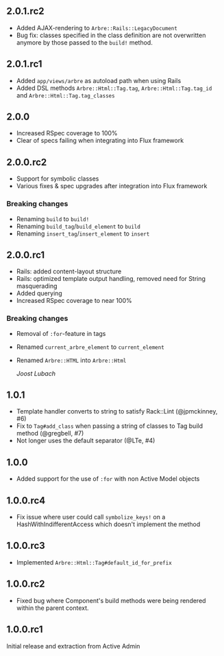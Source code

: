 ## 2.0.1.rc2

* Added AJAX-rendering to `Arbre::Rails::LegacyDocument`
* Bug fix: classes specified in the class definition are not overwritten anymore by those passed to the
  `build!` method.

## 2.0.1.rc1

* Added `app/views/arbre` as autoload path when using Rails
* Added DSL methods `Arbre::Html::Tag.tag`, `Arbre::Html::Tag.tag_id` and `Arbre::Html::Tag.tag_classes` 

## 2.0.0

* Increased RSpec coverage to 100%
* Clear of specs failing when integrating into Flux framework

## 2.0.0.rc2

* Support for symbolic classes
* Various fixes & spec upgrades after integration into Flux framework

### Breaking changes

* Renaming `build` to `build!`
* Renaming `build_tag`/`build_element` to `build`
* Renaming `insert_tag`/`insert_element` to `insert`

## 2.0.0.rc1

* Rails: added content-layout structure
* Rails: optimized template output handling, removed need for String masquerading
* Added querying
* Increased RSpec coverage to near 100%

### Breaking changes

* Removal of `:for`-feature in tags
* Renamed `current_arbre_element` to `current_element`
* Renamed `Arbre::HTML` into `Arbre::Html`

  *Joost Lubach*

## 1.0.1

* Template handler converts to string to satisfy Rack::Lint (@jpmckinney, #6)
* Fix to `Tag#add_class` when passing a string of classes to Tag build method
  (@gregbell, #7)
* Not longer uses the default separator (@LTe, #4)

## 1.0.0

* Added support for the use of `:for` with non Active Model objects

## 1.0.0.rc4

* Fix issue where user could call `symbolize_keys!` on a
  HashWithIndifferentAccess which doesn't implement the method

## 1.0.0.rc3

* Implemented `Arbre::Html::Tag#default_id_for_prefix`

## 1.0.0.rc2

* Fixed bug where Component's build methods were being rendered within the
  parent context.

## 1.0.0.rc1

Initial release and extraction from Active Admin
